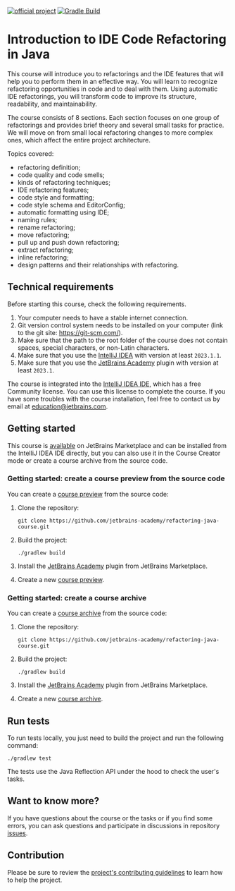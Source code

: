 [![official project](https://jb.gg/badges/official.svg)](https://confluence.jetbrains.com/display/ALL/JetBrains+on+GitHub)
[![Gradle Build](https://github.com/jetbrains-academy/refactoring-java-course/actions/workflows/gradle-build.yml/badge.svg)](https://github.com/jetbrains-academy/refactoring-java-course/actions/workflows/gradle-build.yml)

# Introduction to IDE Code Refactoring in Java

This course will introduce you to refactorings and the IDE features that will help you to perform them in an effective way.
You will learn to recognize refactoring opportunities in code and to deal with them.
Using automatic IDE refactorings, you will transform code to improve its structure, readability, and maintainability.

The course consists of 8 sections. Each section focuses on one group of refactorings and
provides brief theory and several small tasks for practice.
We will move on from small local refactoring changes to more complex ones, which affect the entire project architecture.

Topics covered:

- refactoring definition;
- code quality and code smells;
- kinds of refactoring techniques;
- IDE refactoring features;
- code style and formatting;
- code style schema and EditorConfig;
- automatic formatting using IDE;
- naming rules;
- rename refactoring;
- move refactoring;
- pull up and push down refactoring;
- extract refactoring;
- inline refactoring;
- design patterns and their relationships with refactoring.


## Technical requirements

Before starting this course, check the following requirements.

1. Your computer needs to have a stable internet connection.
2. Git version control system needs to be installed on your computer (link to the git site: https://git-scm.com/).
3. Make sure that the path to the root folder of the course does not contain spaces, special characters, or non-Latin characters.
4. Make sure that you use the [IntelliJ IDEA](https://www.jetbrains.com/idea/download/?_ga=2.189310830.494255415.1682514714-1823138827.1669894241&_gac=1.83806948.1682684894.Cj0KCQjw3a2iBhCFARIsAD4jQB3QkDU43KtbIx2HzEz02KvcN7Ma3QGzkIbyX4KS3H4x8b2bl9p4EfYaAvWsEALw_wcB&_gl=1*1h13lr8*_ga*MTgyMzEzODgyNy4xNjY5ODk0MjQx*_ga_9J976DJZ68*MTY4MjY5NDIyMy4xMjUuMS4xNjgyNjk0MjM4LjQ1LjAuMA..#section=windows) with version at least `2023.1.1`.
5. Make sure that you use the [JetBrains Academy](https://plugins.jetbrains.com/plugin/10081-jetbrains-academy) plugin with version at least `2023.1`.

The course is integrated into the [IntelliJ IDEA IDE](https://www.jetbrains.com/idea/), which has a free Community license.
You can use this license to complete the course.
If you have some troubles with the course installation, feel free to contact us by email at education@jetbrains.com.

## Getting started

This course is [available](https://plugins.jetbrains.com/plugin/23048-introduction-to-ide-code-refactoring) on JetBrains
Marketplace and can be installed from the IntelliJ IDEA IDE directly, but you can also use it in the Course Creator mode
or create a course archive from the source code.

### Getting started: create a course preview from the source code

You can create a [course preview](https://plugins.jetbrains.com/plugin/10081-jetbrains-academy/docs/educator-start-guide.html#preview_course) from the source code:
1. Clone the repository:
    ```text
    git clone https://github.com/jetbrains-academy/refactoring-java-course.git
    ```

2. Build the project:
    ```text
    ./gradlew build
    ```

3. Install the [JetBrains Academy](https://plugins.jetbrains.com/plugin/10081-jetbrains-academy/docs/install-jetbrains-academy-plugin.html) plugin from JetBrains Marketplace.

4. Create a new [course preview](https://plugins.jetbrains.com/plugin/10081-jetbrains-academy/docs/educator-start-guide.html#preview_course).

### Getting started: create a course archive

You can create a [course archive](https://plugins.jetbrains.com/plugin/10081-jetbrains-academy/docs/educator-start-guide.html#fe7010f2) from the source code:
1. Clone the repository:
    ```text
    git clone https://github.com/jetbrains-academy/refactoring-java-course.git
    ```

2. Build the project:
    ```text
    ./gradlew build
    ```

3. Install the [JetBrains Academy](https://plugins.jetbrains.com/plugin/10081-jetbrains-academy/docs/install-jetbrains-academy-plugin.html) plugin from JetBrains Marketplace.

4. Create a new [course archive](https://plugins.jetbrains.com/plugin/10081-jetbrains-academy/docs/educator-start-guide.html#fe7010f2).

## Run tests

To run tests locally, you just need to build the project and run the following command:

```text
./gradlew test
```

The tests use the Java Reflection API under the hood to check the user's tasks.

## Want to know more?

If you have questions about the course or the tasks or if you find some errors,
you can ask questions and participate in discussions in repository [issues](https://github.com/jetbrains-academy/refactoring-java-course/issues).

## Contribution

Please be sure to review the [project's contributing guidelines](./contributing.md) to learn how to help the project.
